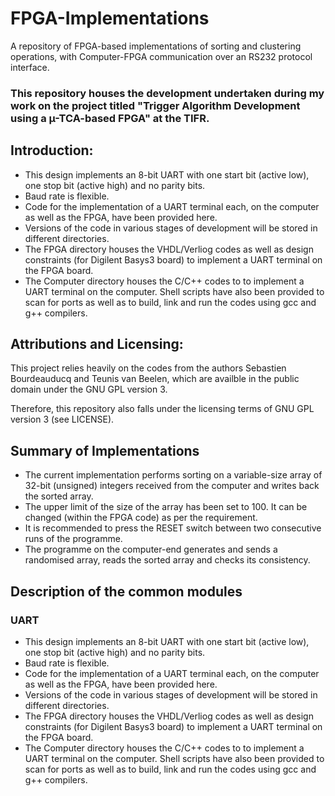 # FPGA-Implementations
A repository of FPGA-based implementations of sorting and clustering operations, with Computer-FPGA communication over an RS232 protocol interface.

### This repository houses the development undertaken during my work on the project titled "Trigger Algorithm Development using a µ-TCA-based FPGA" at the TIFR.  

## Introduction:
* This design implements an 8-bit UART with one start bit (active low), one stop bit (active high) and no parity bits.
* Baud rate is flexible.
* Code for the implementation of a UART terminal each, on the computer as well as the FPGA, have been provided here.
* Versions of the code in various stages of development will be stored in different directories.
* The FPGA directory houses the VHDL/Verliog codes as well as design constraints (for Digilent Basys3 board) to implement a UART terminal on the FPGA board.  
* The Computer directory houses the C/C++ codes to to implement a UART terminal on the computer. Shell scripts have also been provided to scan for ports as well as to build, link and run the codes using gcc and g++ compilers.  

## Attributions and Licensing:
This project relies heavily on the codes from the authors Sebastien Bourdeauducq and Teunis van Beelen, which are availble in the public domain under the GNU GPL version 3.

Therefore, this repository also falls under the licensing terms of GNU GPL version 3 (see LICENSE).

## Summary of Implementations
* The current implementation performs sorting on a variable-size array of 32-bit (unsigned) integers received from the computer and writes back the sorted array.
* The upper limit of the size  of the array has been set to 100. It can be changed (within the FPGA code) as per the requirement.
* It is recommended to press the RESET switch between two consecutive runs of the programme.
* The programme on the computer-end generates and sends a randomised array, reads the sorted array and checks its consistency.

## Description of the common modules

### UART
* This design implements an 8-bit UART with one start bit (active low), one stop bit (active high) and no parity bits.
* Baud rate is flexible.
* Code for the implementation of a UART terminal each, on the computer as well as the FPGA, have been provided here.
* Versions of the code in various stages of development will be stored in different directories.
* The FPGA directory houses the VHDL/Verliog codes as well as design constraints (for Digilent Basys3 board) to implement a UART terminal on the FPGA board.  
* The Computer directory houses the C/C++ codes to to implement a UART terminal on the computer. Shell scripts have also been provided to scan for ports as well as to build, link and run the codes using gcc and g++ compilers.  
